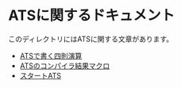 # ATSに関するドキュメント

このディレクトリにはATSに関する文章があります。

- [ATSで書く四則演算](calc.md)
- [ATSのコンパイラ結果マクロ](compiled_c_macro.md)
- [スタートATS](start_ats)
